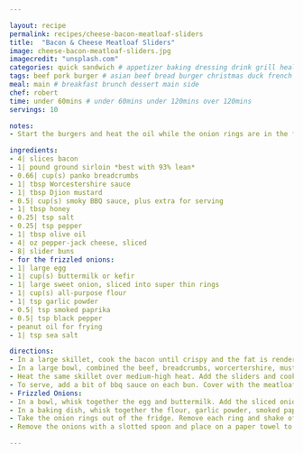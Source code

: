 ```yaml
---

layout: recipe
permalink: recipes/cheese-bacon-meatloaf-sliders 
title:  "Bacon & Cheese Meatloaf Sliders"
image: cheese-bacon-meatloaf-sliders.jpg 
imagecredit: "unsplash.com" 
categories: quick sandwich # appetizer baking dressing drink grill healthyish marinade oven pickling quick raw salad sandwich sauce snack soup
tags: beef pork burger # asian beef bread burger christmas duck french fruit indian italian mexican nuts pasta pork poultry rice seafood thanksgiving vegetarian
meal: main # breakfast brunch dessert main side
chef: robert 
time: under 60mins # under 60mins under 120mins over 120mins
servings: 10 

notes:
- Start the burgers and heat the oil while the onion rings are in the fridge. This way, it makes for a fairly “quick” meal, given the components.

ingredients:
- 4| slices bacon
- 1| pound ground sirloin *best with 93% lean*
- 0.66| cup(s) panko breadcrumbs
- 1| tbsp Worcestershire sauce
- 1| tbsp Djion mustard
- 0.5| cup(s) smoky BBQ sauce, plus extra for serving
- 1| tbsp honey
- 0.25| tsp salt
- 0.25| tsp pepper
- 1| tbsp olive oil
- 4| oz pepper-jack cheese, sliced
- 8| slider buns
- for the frizzled onions:
- 1| large egg
- 1| cup(s) buttermilk or kefir
- 1| large sweet onion, sliced into super thin rings
- 1| cup(s) all-purpose flour
- 1| tsp garlic powder
- 0.5| tsp smoked paprika
- 0.5| tsp black pepper
- peanut oil for frying
- 1| tsp sea salt

directions:
- In a large skillet, cook the bacon until crispy and the fat is rendered. Once crispy, remove the bacon and place it on a paper towel to drain. Once cool, break it into thirds or fourths so it fits on the burgers. Pour most of the bacon fat out of the skillet, leaving just a little to cook the sliders in.
- In a large bowl, combined the beef, breadcrumbs, worcertershire, mustard, bbq sauce, honey, salt and pepper. Mix with your hands until the ingredients are dispersed and distributed. Form the mixture into 8 (depending on the serving size) equal patties.
- Heat the same skillet over medium-high heat. Add the sliders and cook until browned and crisp on both sides, about 3 to 4 minutes per side. Reduce the heat to low, cover the sliders with the cheese slices and cover the skillet until it melts.
- To serve, add a bit of bbq sauce on each bun. Cover with the meatloaf patty, a few pieces of bacon and the other bun top.
- Frizzled Onions:
- In a bowl, whisk together the egg and buttermilk. Add the sliced onion rings and cover them completely in the milk. Refrigerate for 30 minutes.
- In a baking dish, whisk together the flour, garlic powder, smoked paprika  and pepper. Heat a large saucepan over medium-high heat and fit it with a candy thermometer. Add enough peanut oil so you have a few inches to fry in. You want the temp of the oil to reach 180°C.
- Take the onion rings out of the fridge. Remove each ring and shake off the excess milk, then dredge it through the seasoned flour mixture. Add it to the oil and fry until it’s golden and crispy, about 2 to 3 minutes, flipping once or twice. 
- Remove the onions with a slotted spoon and place on a paper towel to drain the excess oil. Cover with salt while still hot!

--- 
```


